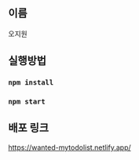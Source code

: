 ## 이름
오지원

## 실행방법
### `npm install`
### `npm start`

## 배포 링크
https://wanted-mytodolist.netlify.app/
